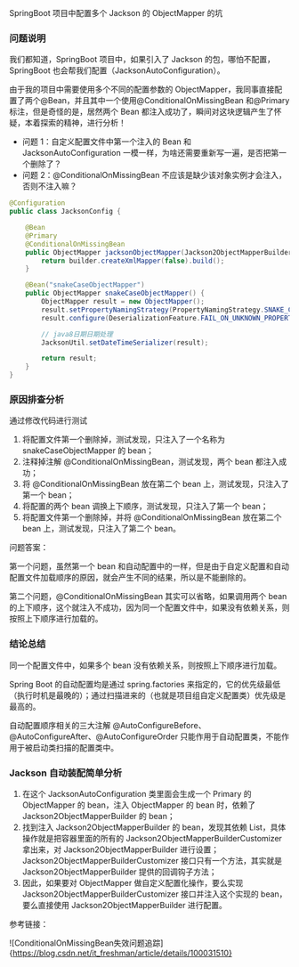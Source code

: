 SpringBoot 项目中配置多个 Jackson 的 ObjectMapper 的坑

### 问题说明

我们都知道，SpringBoot 项目中，如果引入了 Jackson 的包，哪怕不配置，SpringBoot 也会帮我们配置（JacksonAutoConfiguration）。

由于我的项目中需要使用多个不同的配置参数的 ObjectMapper，我同事直接配置了两个@Bean，并且其中一个使用@ConditionalOnMissingBean 和@Primary 标注，但是奇怪的是，居然两个 Bean 都注入成功了，瞬间对这块逻辑产生了怀疑，本着探索的精神，进行分析！

- 问题 1：自定义配置文件中第一个注入的 Bean 和 JacksonAutoConfiguration 一模一样，为啥还需要重新写一遍，是否把第一个删除了？
- 问题 2：@ConditionalOnMissingBean 不应该是缺少该对象实例才会注入，否则不注入嘛？

```java
@Configuration
public class JacksonConfig {

    @Bean
    @Primary
    @ConditionalOnMissingBean
    public ObjectMapper jacksonObjectMapper(Jackson2ObjectMapperBuilder builder) {
        return builder.createXmlMapper(false).build();
    }

    @Bean("snakeCaseObjectMapper")
    public ObjectMapper snakeCaseObjectMapper() {
        ObjectMapper result = new ObjectMapper();
        result.setPropertyNamingStrategy(PropertyNamingStrategy.SNAKE_CASE);
        result.configure(DeserializationFeature.FAIL_ON_UNKNOWN_PROPERTIES, false);

        // java8日期日期处理
        JacksonUtil.setDateTimeSerializer(result);

        return result;
    }
}
```

### 原因排查分析

通过修改代码进行测试

1. 将配置文件第一个删除掉，测试发现，只注入了一个名称为 snakeCaseObjectMapper 的 bean；
2. 注释掉注解 @ConditionalOnMissingBean，测试发现，两个 bean 都注入成功；
3. 将 @ConditionalOnMissingBean 放在第二个 bean 上，测试发现，只注入了第一个 bean；
4. 将配置的两个 bean 调换上下顺序，测试发现，只注入了第一个 bean；
5. 将配置文件第一个删除掉，并将 @ConditionalOnMissingBean 放在第二个 bean 上，测试发现，只注入了第二个 bean。

问题答案：

第一个问题，虽然第一个 bean 和自动配置中的一样，但是由于自定义配置和自动配置文件加载顺序的原因，就会产生不同的结果，所以是不能删除的。

第二个问题，@ConditionalOnMissingBean 其实可以省略，如果调用两个 bean 的上下顺序，这个就注入不成功，因为同一个配置文件中，如果没有依赖关系，则按照上下顺序进行加载的。

### 结论总结

同一个配置文件中，如果多个 bean 没有依赖关系，则按照上下顺序进行加载。

Spring Boot 的自动配置均是通过 spring.factories 来指定的，它的优先级最低（执行时机是最晚的）；通过扫描进来的（也就是项目组自定义配置类）优先级是最高的。

自动配置顺序相关的三大注解 @AutoConfigureBefore、@AutoConfigureAfter、@AutoConfigureOrder 只能作用于自动配置类，不能作用于被启动类扫描的配置类中。

### Jackson 自动装配简单分析

1. 在这个 JacksonAutoConfiguration 类里面会生成一个 Primary 的 ObjectMapper 的 bean，注入 ObjectMapper 的 bean 时，依赖了 Jackson2ObjectMapperBuilder 的 bean；
2. 找到注入 Jackson2ObjectMapperBuilder 的 bean，发现其依赖 List<Jackson2ObjectMapperBuilderCustomizer>，具体操作就是把容器里面的所有的 Jackson2ObjectMapperBuilderCustomizer 拿出来，对 Jackson2ObjectMapperBuilder 进行设置；Jackson2ObjectMapperBuilderCustomizer 接口只有一个方法，其实就是 Jackson2ObjectMapperBuilder 提供的回调钩子方法；
3. 因此，如果要对 ObjectMapper 做自定义配置化操作，要么实现 Jackson2ObjectMapperBuilderCustomizer 接口并注入这个实现的 bean，要么直接使用 Jackson2ObjectMapperBuilder 进行配置。

参考链接：

![ConditionalOnMissingBean失效问题追踪]{https://blog.csdn.net/it_freshman/article/details/100031510}

